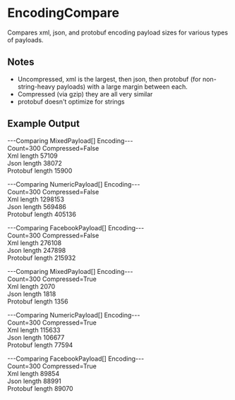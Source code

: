 # EncodingCompare
Compares xml, json, and protobuf encoding payload sizes for various types of payloads.

## Notes 
* Uncompressed, xml is the largest, then json, then protobuf (for non-string-heavy payloads) with a large margin between each.
* Compressed (via gzip) they are all very similar
* protobuf doesn't optimize for strings

## Example Output
---Comparing MixedPayload[] Encoding---  
Count=300 Compressed=False  
Xml length 57109  
Json length 38072  
Protobuf length 15900  

---Comparing NumericPayload[] Encoding---  
Count=300 Compressed=False  
Xml length 1298153  
Json length 569486  
Protobuf length 405136  

---Comparing FacebookPayload[] Encoding---  
Count=300 Compressed=False  
Xml length 276108  
Json length 247898  
Protobuf length 215932  

---Comparing MixedPayload[] Encoding---  
Count=300 Compressed=True  
Xml length 2070  
Json length 1818  
Protobuf length 1356  

---Comparing NumericPayload[] Encoding---  
Count=300 Compressed=True  
Xml length 115633  
Json length 106677  
Protobuf length 77594  

---Comparing FacebookPayload[] Encoding---  
Count=300 Compressed=True  
Xml length 89854  
Json length 88991  
Protobuf length 89070  
